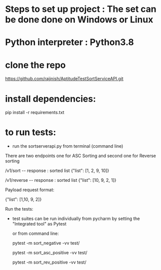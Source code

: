 
# Steps to set up project  : The set can be done done on Windows or Linux
# Python interpreter : Python3.8

# clone the repo

https://github.com/rajjnish/AptitudeTestSortServiceAPI.git

# install dependencies:

pip install -r requirements.txt

# to run tests: 

- run the sortserverapi.py from terminal (command line) 

There are two endpoints one for ASC Sorting and second one for Reverse sorting 

/v1/sort         -- response : sorted list {"list": [1, 2, 9, 10]}

/v1/reverse    -- response : sorted list {"list": [10, 9, 2, 1]}

Payload request format:

{"list": [1,10, 9, 2]}


Run the tests:
- test suites can be run individually from pycharm by setting the "Integrated tool" as Pytest

   or from command line:
   
   pytest -m sort_negative -vv test/
   
   pytest -m sort_asc_positive -vv test/
   
   pytest -m sort_rev_positive -vv test/

   
